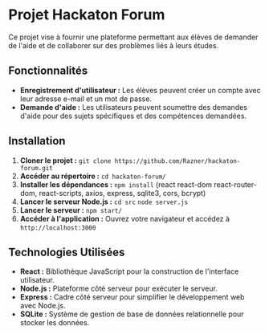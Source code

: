 # Projet Hackaton Forum

Ce projet vise à fournir une plateforme permettant aux élèves de demander de l'aide et de collaborer sur des problèmes liés à leurs études.

## Fonctionnalités

- **Enregistrement d'utilisateur :** Les élèves peuvent créer un compte avec leur adresse e-mail et un mot de passe.
- **Demande d'aide :** Les utilisateurs peuvent soumettre des demandes d'aide pour des sujets spécifiques et des compétences demandées.

## Installation

1. **Cloner le projet :** `git clone https://github.com/Razner/hackaton-forum.git`
2. **Accéder au répertoire :** `cd hackaton-forum/`
3. **Installer les dépendances :** `npm install` (react react-dom react-router-dom, react-scripts, axios, express, sqlite3, cors, bcrypt)
4. **Lancer le serveur Node.js :** `cd src`  `node server.js`
5. **Lancer le serveur :** `npm start/`
6. **Accéder à l'application :** Ouvrez votre navigateur et accédez à `http://localhost:3000`

## Technologies Utilisées

- **React :** Bibliothèque JavaScript pour la construction de l'interface utilisateur.
- **Node.js :** Plateforme côté serveur pour exécuter le serveur.
- **Express :** Cadre côté serveur pour simplifier le développement web avec Node.js.
- **SQLite :** Système de gestion de base de données relationnelle pour stocker les données.